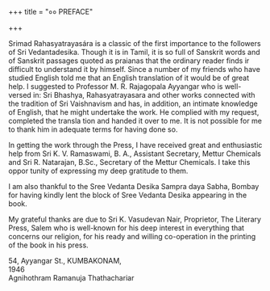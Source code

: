 +++
title = "०० PREFACE"

+++

Srimad Rahasyatrayasára is a classic of the first importance to the followers of Sri Vedantadesika. Though it is in Tamil, it is so full of Sanskrit words and of Sanskrit passages quoted as praianas that the ordinary reader finds ir difficult to understand it by himself. Since a number of my friends who have studied English told me that an English translation of it would be of great help. I suggested to Professor M. R. Rajagopala Ayyangar who is well-versed in: Sri Bhashya, Rahasyatrayasara and other works connected with the tradition of Sri Vaishnavism and has, in addition, an intimate knowledge of English, that he might undertake the work. He complied with my request, completed the transla tion and handed it over to me. It is not possible for me to thank him in adequate terms for having done so. 

In getting the work through the Press, I have received great and enthusiastic help from Sri K. V. Ramaswami, B. A., Assistant Secretary, Mettur Chemicals and Sri R. Natarajan, B.Sc., Secretary of the Mettur Chemicals. I take this oppor tunity of expressing my deep gratitude to them. 

I am also thankful to the Sree Vedanta Desika Sampra daya Sabha, Bombay for having kindly lent the block of Sree Vedanta Desika appearing in the book. 

My grateful thanks are due to Sri K. Vasudevan Nair, Proprietor, The Literary Press, Salem who is well-known for his deep interest in everything that concerns our religion, for his ready and willing co-operation in the printing of the book in his press. 

54, Ayyangar St., KUMBAKONAM,  
1946  
Agnihothram Ramanuja Thathachariar 
